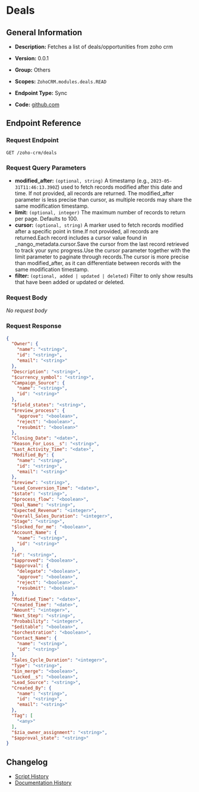 # Deals

## General Information

- **Description:** Fetches a list of deals/opportunities from zoho crm

- **Version:** 0.0.1
- **Group:** Others
- **Scopes:** `ZohoCRM.modules.deals.READ`
- **Endpoint Type:** Sync
- **Code:** [github.com](https://github.com/NangoHQ/integration-templates/tree/main/integrations/zoho-crm/syncs/deals.ts)


## Endpoint Reference

### Request Endpoint

`GET /zoho-crm/deals`

### Request Query Parameters

- **modified_after:** `(optional, string)` A timestamp (e.g., `2023-05-31T11:46:13.390Z`) used to fetch records modified after this date and time. If not provided, all records are returned. The modified_after parameter is less precise than cursor, as multiple records may share the same modification timestamp.
- **limit:** `(optional, integer)` The maximum number of records to return per page. Defaults to 100.
- **cursor:** `(optional, string)` A marker used to fetch records modified after a specific point in time.If not provided, all records are returned.Each record includes a cursor value found in _nango_metadata.cursor.Save the cursor from the last record retrieved to track your sync progress.Use the cursor parameter together with the limit parameter to paginate through records.The cursor is more precise than modified_after, as it can differentiate between records with the same modification timestamp.
- **filter:** `(optional, added | updated | deleted)` Filter to only show results that have been added or updated or deleted.

### Request Body

_No request body_

### Request Response

```json
{
  "Owner": {
    "name": "<string>",
    "id": "<string>",
    "email": "<string>"
  },
  "Description": "<string>",
  "$currency_symbol": "<string>",
  "Campaign_Source": {
    "name": "<string>",
    "id": "<string>"
  },
  "$field_states": "<string>",
  "$review_process": {
    "approve": "<boolean>",
    "reject": "<boolean>",
    "resubmit": "<boolean>"
  },
  "Closing_Date": "<date>",
  "Reason_For_Loss__s": "<string>",
  "Last_Activity_Time": "<date>",
  "Modified_By": {
    "name": "<string>",
    "id": "<string>",
    "email": "<string>"
  },
  "$review": "<string>",
  "Lead_Conversion_Time": "<date>",
  "$state": "<string>",
  "$process_flow": "<boolean>",
  "Deal_Name": "<string>",
  "Expected_Revenue": "<integer>",
  "Overall_Sales_Duration": "<integer>",
  "Stage": "<string>",
  "$locked_for_me": "<boolean>",
  "Account_Name": {
    "name": "<string>",
    "id": "<string>"
  },
  "id": "<string>",
  "$approved": "<boolean>",
  "$approval": {
    "delegate": "<boolean>",
    "approve": "<boolean>",
    "reject": "<boolean>",
    "resubmit": "<boolean>"
  },
  "Modified_Time": "<date>",
  "Created_Time": "<date>",
  "Amount": "<integer>",
  "Next_Step": "<string>",
  "Probability": "<integer>",
  "$editable": "<boolean>",
  "$orchestration": "<boolean>",
  "Contact_Name": {
    "name": "<string>",
    "id": "<string>"
  },
  "Sales_Cycle_Duration": "<integer>",
  "Type": "<string>",
  "$in_merge": "<boolean>",
  "Locked__s": "<boolean>",
  "Lead_Source": "<string>",
  "Created_By": {
    "name": "<string>",
    "id": "<string>",
    "email": "<string>"
  },
  "Tag": [
    "<any>"
  ],
  "$zia_owner_assignment": "<string>",
  "$approval_state": "<string>"
}
```

## Changelog

- [Script History](https://github.com/NangoHQ/integration-templates/commits/main/integrations/zoho-crm/syncs/deals.ts)
- [Documentation History](https://github.com/NangoHQ/integration-templates/commits/main/integrations/zoho-crm/syncs/deals.md)

<!-- END  GENERATED CONTENT -->

